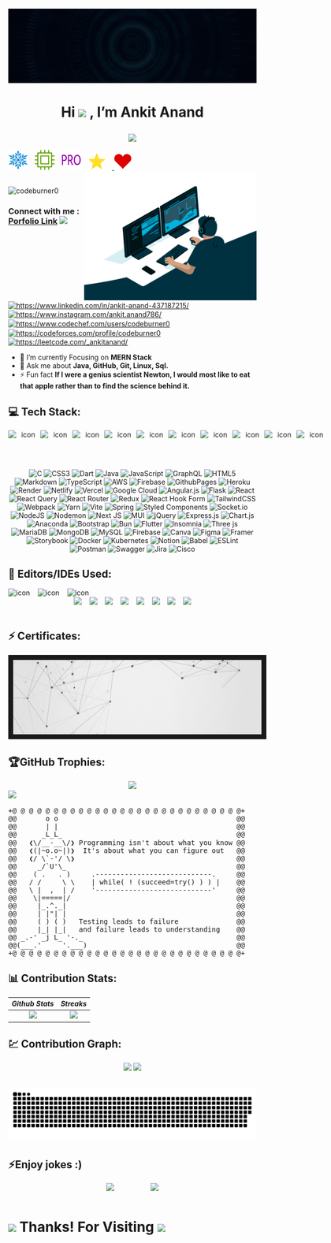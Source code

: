 ![MasterHead](https://github.com/codeBurner0/codeBurner0/blob/main/Essentials/HeaderImage.gif)
 <h1 align="center"> Hi <img src="https://media.giphy.com/media/ObNTw8Uzwy6KQ/giphy.gif" width="25px" style="font-family: 'forte';"> , I’m Ankit Anand 
</h1>
<h3 align="center">
  <img align="center" src="https://readme-typing-svg.herokuapp.com?font=comfortaa&bg_color=0D1117&size=31&width=1150&lines=A+Passionate+Coder+From+India+✌;Welcome+to+my+GitHub+Profile!..+🙏✌😍;Nice+to+meet+you...👍✌😍" />
 </h3>

 
 
<a href='https://archiveprogram.github.com/'><img src='https://raw.githubusercontent.com/acervenky/animated-github-badges/master/assets/acbadge.gif' width='40' height='40'></a> <a href='https://docs.github.com/en/developers'><img src='https://raw.githubusercontent.com/acervenky/animated-github-badges/master/assets/devbadge.gif' width='40' height='40'></a> <a href='https://github.com/pricing'><img src='https://raw.githubusercontent.com/acervenky/animated-github-badges/master/assets/pro.gif' width='40' height='40'></a> <a href='https://stars.github.com/'><img src='https://raw.githubusercontent.com/acervenky/animated-github-badges/master/assets/starbadge.gif' width='35' height='35'></a> <a href='https://docs.github.com/en/github/supporting-the-open-source-community-with-github-sponsors'>
 <img src='https://raw.githubusercontent.com/acervenky/animated-github-badges/master/assets/sponsorbadge.gif' width='35' height='35'></a>
 <img align="right" alt="Coding" width="350px" src="https://github.com/codeBurner0/codeBurner0/blob/main/Essentials/code.gif"><br><br>
<p align="left"> <img src="https://komarev.com/ghpvc/?username=codeburner0&label=Profile%20views&color=0e75b6&style=flat" alt="codeburner0" /> </p>
 
 
 <h3 align="left">Connect with me : <a href="https://ankit-portfolio-dusky.vercel.app/" style="text-decoration:underline">Porfolio Link</a>
<img  src="https://user-images.githubusercontent.com/76244600/130682427-5b987fe2-9a2e-4e08-9e59-b951a8e58a84.gif" width="25px">
 </h3>


 <p align="left">
<a href="https://linkedin.com/in/https://www.linkedin.com/in/ankit-anand-437187215/" target="blank"><img align="center" src="https://raw.githubusercontent.com/rahuldkjain/github-profile-readme-generator/master/src/images/icons/Social/linked-in-alt.svg" alt="https://www.linkedin.com/in/ankit-anand-437187215/" height="30" width="40" /></a>
<a href="https://instagram.com/https://www.instagram.com/ankit.anand786/" target="blank"><img align="center" src="https://raw.githubusercontent.com/rahuldkjain/github-profile-readme-generator/master/src/images/icons/Social/instagram.svg" alt="https://www.instagram.com/ankit.anand786/" height="30" width="40" /></a>
<a href="https://www.codechef.com/users/https://www.codechef.com/users/codeburner0" target="blank"><img align="center" src="https://cdn.jsdelivr.net/npm/simple-icons@3.1.0/icons/codechef.svg" alt="https://www.codechef.com/users/codeburner0" height="30" width="40" /></a>
<a href="https://codeforces.com/profile/https://codeforces.com/profile/codeburner0" target="blank"><img align="center" src="https://raw.githubusercontent.com/rahuldkjain/github-profile-readme-generator/master/src/images/icons/Social/codeforces.svg" alt="https://codeforces.com/profile/codeburner0" height="30" width="40" /></a>
<a href="https://www.leetcode.com/https://leetcode.com/_ankitanand/" target="blank"><img align="center" src="https://raw.githubusercontent.com/rahuldkjain/github-profile-readme-generator/master/src/images/icons/Social/leet-code.svg" alt="https://leetcode.com/_ankitanand/" height="30" width="40" /></a>
</p>
 
 
- 🌱 I’m currently Focusing on  **MERN Stack**
- 💬 Ask me about **Java, GitHub, Git, Linux, Sql.**
- ⚡ Fun fact **If I were a genius scientist Newton, I would most like to eat that apple rather than to find the science behind it.**




## 💻 Tech Stack:
<div align="center">
<div style="display: flex; align-items: flex-start;"><img src="https://techstack-generator.vercel.app/react-icon.svg" alt="icon" width="65" height="65" /><img src="https://techstack-generator.vercel.app/redux-icon.svg" alt="icon" width="65" height="65" /><img src="https://techstack-generator.vercel.app/nginx-icon.svg" alt="icon" width="65" height="65" /><img src="https://techstack-generator.vercel.app/js-icon.svg" alt="icon" width="65" height="65" /><img src="https://techstack-generator.vercel.app/docker-icon.svg" alt="icon" width="65" height="65" /><img src="https://techstack-generator.vercel.app/prettier-icon.svg" alt="icon" width="65" height="65" /><img src="https://techstack-generator.vercel.app/mysql-icon.svg" alt="icon" width="65" height="65" /><img src="https://techstack-generator.vercel.app/java-icon.svg" alt="icon" width="65" height="65" /><img src="https://techstack-generator.vercel.app/kubernetes-icon.svg" alt="icon" width="65" height="65" /><img src="https://techstack-generator.vercel.app/python-icon.svg" alt="icon" width="65" height="65" /></div>
 
![C](https://img.shields.io/badge/c-%2300599C.svg?style=plastic&logo=c&logoColor=white) 
![CSS3](https://img.shields.io/badge/css3-%231572B6.svg?style=plastic&logo=css3&logoColor=white) 
![Dart](https://img.shields.io/badge/dart-%230175C2.svg?style=plastic&logo=dart&logoColor=white) 
![Java](https://img.shields.io/badge/java-%23ED8B00.svg?style=plastic&logo=openjdk&logoColor=white) 
![JavaScript](https://img.shields.io/badge/javascript-%23323330.svg?style=plastic&logo=javascript&logoColor=%23F7DF1E) 
![GraphQL](https://img.shields.io/badge/-GraphQL-E10098?style=plastic&logo=graphql&logoColor=white) 
![HTML5](https://img.shields.io/badge/html5-%23E34F26.svg?style=plastic&logo=html5&logoColor=white) 
![Markdown](https://img.shields.io/badge/markdown-%23000000.svg?style=plastic&logo=markdown&logoColor=white) 
![TypeScript](https://img.shields.io/badge/typescript-%23007ACC.svg?style=plastic&logo=typescript&logoColor=white) 
![AWS](https://img.shields.io/badge/AWS-%23FF9900.svg?style=plastic&logo=amazon-aws&logoColor=white) 
![Firebase](https://img.shields.io/badge/firebase-%23039BE5.svg?style=plastic&logo=firebase) 
![GithubPages](https://img.shields.io/badge/github%20pages-121013?style=plastic&logo=github&logoColor=white) 
![Heroku](https://img.shields.io/badge/heroku-%23430098.svg?style=plastic&logo=heroku&logoColor=white) 
![Render](https://img.shields.io/badge/Render-%46E3B7.svg?style=plastic&logo=render&logoColor=white) 
![Netlify](https://img.shields.io/badge/netlify-%23000000.svg?style=plastic&logo=netlify&logoColor=#00C7B7) 
![Vercel](https://img.shields.io/badge/vercel-%23000000.svg?style=plastic&logo=vercel&logoColor=white) 
![Google Cloud](https://img.shields.io/badge/GoogleCloud-%234285F4.svg?style=plastic&logo=google-cloud&logoColor=white) 
![Angular.js](https://img.shields.io/badge/angular.js-%23E23237.svg?style=plastic&logo=angularjs&logoColor=white) 
![Flask](https://img.shields.io/badge/flask-%23000.svg?style=plastic&logo=flask&logoColor=white) 
![React](https://img.shields.io/badge/react-%2320232a.svg?style=plastic&logo=react&logoColor=%2361DAFB) 
![React Query](https://img.shields.io/badge/-React%20Query-FF4154?style=plastic&logo=react%20query&logoColor=white) 
![React Router](https://img.shields.io/badge/React_Router-CA4245?style=plastic&logo=react-router&logoColor=white) 
![Redux](https://img.shields.io/badge/redux-%23593d88.svg?style=plastic&logo=redux&logoColor=white) 
![React Hook Form](https://img.shields.io/badge/React%20Hook%20Form-%23EC5990.svg?style=plastic&logo=reacthookform&logoColor=white) 
![TailwindCSS](https://img.shields.io/badge/tailwindcss-%2338B2AC.svg?style=plastic&logo=tailwind-css&logoColor=white) 
![Webpack](https://img.shields.io/badge/webpack-%238DD6F9.svg?style=plastic&logo=webpack&logoColor=black) 
![Yarn](https://img.shields.io/badge/yarn-%232C8EBB.svg?style=plastic&logo=yarn&logoColor=white) 
![Vite](https://img.shields.io/badge/vite-%23646CFF.svg?style=plastic&logo=vite&logoColor=white) 
![Spring](https://img.shields.io/badge/spring-%236DB33F.svg?style=plastic&logo=spring&logoColor=white) 
![Styled Components](https://img.shields.io/badge/styled--components-DB7093?style=plastic&logo=styled-components&logoColor=white) 
![Socket.io](https://img.shields.io/badge/Socket.io-black?style=plastic&logo=socket.io&badgeColor=010101) 
![NodeJS](https://img.shields.io/badge/node.js-6DA55F?style=plastic&logo=node.js&logoColor=white) 
![Nodemon](https://img.shields.io/badge/NODEMON-%23323330.svg?style=plastic&logo=nodemon&logoColor=%BBDEAD) 
![Next JS](https://img.shields.io/badge/Next-black?style=plastic&logo=next.js&logoColor=white) 
![MUI](https://img.shields.io/badge/MUI-%230081CB.svg?style=plastic&logo=mui&logoColor=white) 
![jQuery](https://img.shields.io/badge/jquery-%230769AD.svg?style=plastic&logo=jquery&logoColor=white) 
![Express.js](https://img.shields.io/badge/express.js-%23404d59.svg?style=plastic&logo=express&logoColor=%2361DAFB) 
![Chart.js](https://img.shields.io/badge/chart.js-F5788D.svg?style=plastic&logo=chart.js&logoColor=white) 
![Anaconda](https://img.shields.io/badge/Anaconda-%2344A833.svg?style=plastic&logo=anaconda&logoColor=white) 
![Bootstrap](https://img.shields.io/badge/bootstrap-%238511FA.svg?style=plastic&logo=bootstrap&logoColor=white) 
![Bun](https://img.shields.io/badge/Bun-%23000000.svg?style=plastic&logo=bun&logoColor=white) 
![Flutter](https://img.shields.io/badge/Flutter-%2302569B.svg?style=plastic&logo=Flutter&logoColor=white) 
![Insomnia](https://img.shields.io/badge/Insomnia-black?style=plastic&logo=insomnia&logoColor=5849BE) 
![Three js](https://img.shields.io/badge/threejs-black?style=plastic&logo=three.js&logoColor=white) 
![MariaDB](https://img.shields.io/badge/MariaDB-003545?style=plastic&logo=mariadb&logoColor=white) 
![MongoDB](https://img.shields.io/badge/MongoDB-%234ea94b.svg?style=plastic&logo=mongodb&logoColor=white) 
![MySQL](https://img.shields.io/badge/mysql-%2300000f.svg?style=plastic&logo=mysql&logoColor=white) 
![Firebase](https://img.shields.io/badge/Firebase-039BE5?style=plastic&logo=Firebase&logoColor=white) 
![Canva](https://img.shields.io/badge/Canva-%2300C4CC.svg?style=plastic&logo=Canva&logoColor=white) 
![Figma](https://img.shields.io/badge/figma-%23F24E1E.svg?style=plastic&logo=figma&logoColor=white) 
![Framer](https://img.shields.io/badge/Framer-black?style=plastic&logo=framer&logoColor=blue) 
![Storybook](https://img.shields.io/badge/-Storybook-FF4785?style=plastic&logo=storybook&logoColor=white) 
![Docker](https://img.shields.io/badge/docker-%230db7ed.svg?style=plastic&logo=docker&logoColor=white) 
![Kubernetes](https://img.shields.io/badge/kubernetes-%23326ce5.svg?style=plastic&logo=kubernetes&logoColor=white) 
![Notion](https://img.shields.io/badge/Notion-%23000000.svg?style=plastic&logo=notion&logoColor=white) 
![Babel](https://img.shields.io/badge/Babel-F9DC3e?style=plastic&logo=babel&logoColor=black) 
![ESLint](https://img.shields.io/badge/ESLint-4B3263?style=plastic&logo=eslint&logoColor=white) 
![Postman](https://img.shields.io/badge/Postman-FF6C37?style=plastic&logo=postman&logoColor=white) 
![Swagger](https://img.shields.io/badge/-Swagger-%23Clojure?style=plastic&logo=swagger&logoColor=white) 
![Jira](https://img.shields.io/badge/jira-%230A0FFF.svg?style=plastic&logo=jira&logoColor=white) 
![Cisco](https://img.shields.io/badge/cisco-%23049fd9.svg?style=plastic&logo=cisco&logoColor=black)
</div>
</div>
 

## 📝 Editors/IDEs Used:

  <div align="center">
<div style="display: flex; align-items: flex-start;">
  <img src="https://img.shields.io/badge/Visual%20Studio%20Code-%23007ACC.svg?style=for-the-badge&logo=visual-studio-code&logoColor=white" alt="icon"  />
   &nbsp;&nbsp;&nbsp;&nbsp;<img src="https://img.shields.io/badge/pycharm-143?style=for-the-badge&logo=pycharm&logoColor=black&color=black&labelColor=green" alt="icon"  />
   &nbsp;&nbsp;&nbsp;&nbsp;<img src="https://img.shields.io/badge/IntelliJIDEA-000000.svg?style=for-the-badge&logo=intellij-idea&logoColor=white" alt="icon"  /><br>
</div>
<div align="center">
<img src="https://img.shields.io/badge/S.T.E-SubLime%20Text%20Editor-yellowgreen">&nbsp;&nbsp;&nbsp;
<img src="https://img.shields.io/badge/PY-PyCharm-orange">&nbsp;&nbsp;&nbsp;
<img src="https://img.shields.io/badge/Ecl.-Eclipse-pink">&nbsp;&nbsp;&nbsp;
<img src="https://img.shields.io/badge/GC-GoogleCollab-blue">&nbsp;&nbsp;&nbsp;
<img src="https://img.shields.io/badge/A-Atom-yellowgreen">&nbsp;&nbsp;&nbsp;
<img src="https://img.shields.io/badge/S-Spyder-orange">&nbsp;&nbsp;&nbsp;
<img src="https://img.shields.io/badge/N-Notion-green">&nbsp;&nbsp;&nbsp;
<img src="https://img.shields.io/badge/AStu.-Android%20Studio-blue"><br><br>
</div>
</div>
  
## ⚡ Certificates:
  <img src="https://github.com/codeBurner0/codeBurner0/blob/main/Essentials/CertificateImage.gif"  border="10x solid white">
  
    
## 🏆GitHub Trophies:
  <div align="center"> <a href="https://github.com/ryo-ma/github-profile-trophy"><img src="https://github-profile-trophy.vercel.app/?username=codeburner0&row=1&column=-1&theme=algolia" /></a> </div>
  <img src="https://user-images.githubusercontent.com/73097560/115834477-dbab4500-a447-11eb-908a-139a6edaec5c.gif">
  
  <pre>
+@ @ @ @ @ @ @ @ @ @ @ @ @ @ @ @ @ @ @ @ @ @ @ @ @ @ @ @+
@@       o o                                           @@
@@       | |                                           @@                     <strong>I'm a Night 🦉</strong>
@@      _L_L_                                          @@    <strong>🌞 Morning</strong>       319 commits      ████░░░░░░░░░░░░░░░░░░░░░   15.78 % 
@@   ❮\/__-__\/❯ Programming isn't about what you know @@    <strong>🌆 Daytime</strong>       200 commits      ███████░░░░░░░░░░░░░░░░░░   27.59 % 
@@   ❮(|~o.o~|)❯  It's about what you can figure out   @@    <strong>🌃 Evening</strong>       293 commits      █████████░░░░░░░░░░░░░░░░   37.46 % 
@@   ❮/ \`-'/ \❯                                       @@    <strong>🌙 Night</strong>         457 commits      █████░░░░░░░░░░░░░░░░░░░░   19.17 % 
@@     _/`U'\_                                         @@              
@@    ( .   . )     .----------------------------.     @@
@@   / /     \ \    | while( ! (succeed=try() ) ) |    @@              <strong>I'm Most Productive on Sunday 📅</strong>
@@   \ |  ,  | /    '----------------------------'     @@    <strong>😌 Sunday</strong>       578 commits      ████░░░░░░░░░░░░░░░░░░░░░   18.62 %
@@    \|=====|/                                        @@    <strong>😊 Monday</strong>       327 commits      ████░░░░░░░░░░░░░░░░░░░░░   14.08 %
@@     |_.^._|                                         @@    <strong>😖 Tuesday</strong>      229 commits      ███░░░░░░░░░░░░░░░░░░░░░░   12.96 % 
@@     | |"| |                                         @@    <strong>🥴 Wednesday</strong>    246 commits      ███░░░░░░░░░░░░░░░░░░░░░░   13.80 % 
@@     ( ) ( )   Testing leads to failure              @@    <strong>😏 Thursday</strong>     198 commits      ███░░░░░░░░░░░░░░░░░░░░░░   12.36 %
@@     |_| |_|   and failure leads to understanding    @@    <strong>😝 Friday</strong>       212 commits      ███░░░░░░░░░░░░░░░░░░░░░░   12.88 % 
@@ _.-' _j L_ '-._                                     @@    <strong>😜 Saturday</strong>     349 commits      ████░░░░░░░░░░░░░░░░░░░░░   14.98 %
@@(___.'     '.___)                                    @@
+@ @ @ @ @ @ @ @ @ @ @ @ @ @ @ @ @ @ @ @ @ @ @ @ @ @ @ @+
</pre>

    
    
## 📊 Contribution Stats:

| _Github Stats_ |  _Streaks_   |
| :------------: | :----------: |
|   ![][stats]   | ![][streaks] |



## 💹 Contribution Graph:

<div align="center">
<!--  <img src="http://github-profile-summary-cards.vercel.app/api/cards/profile-details?username=codeburner0&theme=2077" width="850px" /> -->
 <img src="https://github-readme-activity-graph.vercel.app/graph?username=codeburner0&theme=react-dark&hide_border=false&area=true" width="850px" />
 <img src="https://user-images.githubusercontent.com/73097560/115834477-dbab4500-a447-11eb-908a-139a6edaec5c.gif">
</div>





 
<!-- <img src="https://activity-graph.herokuapp.com/graph?username=codeburner0&theme=dracula&hide_border=true"/> -->

<!-- 
<div align = "center">
<img src="https://github-readme-activity-graph.cyclic.app/graph?username=codeburner0&theme=react-dark&hide_border=false&area=true" width="900px" > -->
<!--  </div> -->
<br>
<div align = "center">
  
 ![snake gif](https://github.com/codeburner0/codeburner0/blob/output/snake.svg)<br> 
</div>

 
 


## ⚡Enjoy jokes :)
<p align="center">
    <img  width="auto" src="https://readme-jokes.vercel.app/api"/>&nbsp;&nbsp;&nbsp;&nbsp;&nbsp;&nbsp;&nbsp;&nbsp;&nbsp;&nbsp;&nbsp;&nbsp;&nbsp;&nbsp;&nbsp;&nbsp;&nbsp;&nbsp;
   <img height="auto" width="35%" src="https://media.giphy.com/media/IPhL5ZvzvcGVWml71R/giphy.gif"/>
</p>



  <div align="center">
<div style="display: flex; align-items: flex-start;">
<h1><img src="https://media.giphy.com/media/ObNTw8Uzwy6KQ/giphy.gif" width="25px"> Thanks! For Visiting <img src="https://media.giphy.com/media/ObNTw8Uzwy6KQ/giphy.gif" width="25px"></h1>
</div> </div>

<!----------------------------------{ reference links }--------------------------------->

[stats]: https://github-readme-stats-sigma-five.vercel.app/api?username=codeburner0&show_icons=true&theme=react&hide_border=false&include_all_commits=true&count_private=false
[langs]:username=codeburner0&theme=react-dark&hide_border=false&include_all_commits=true&count_private=false&layout=compact
[streaks]:https://github-readme-streak-stats.herokuapp.com?user=codeburner0&theme=react&border_radius=8

<!--  
[chart]:http://github-profile-summary-cards.vercel.app/api/cards/profile-details?username=codeburner0&theme=default
[m1]:http://github-profile-summary-cards.vercel.app/api/cards/repos-per-language?username=codeburner0&theme=github
[m2]:http://github-profile-summary-cards.vercel.app/api/cards/most-commit-language?username=codeburner0&theme=github -->
 
 <!----------------------------------{ contribution stats }--------------------------------->
[contri]: http://github-profile-summary-cards.vercel.app/api/cards/profile-details?username=codeburner0&theme=2077
[contri2]: https://github-readme-activity-graph.vercel.app/graph?username=codeburner0&theme=react-dark&hide_border=false&area=true
 

